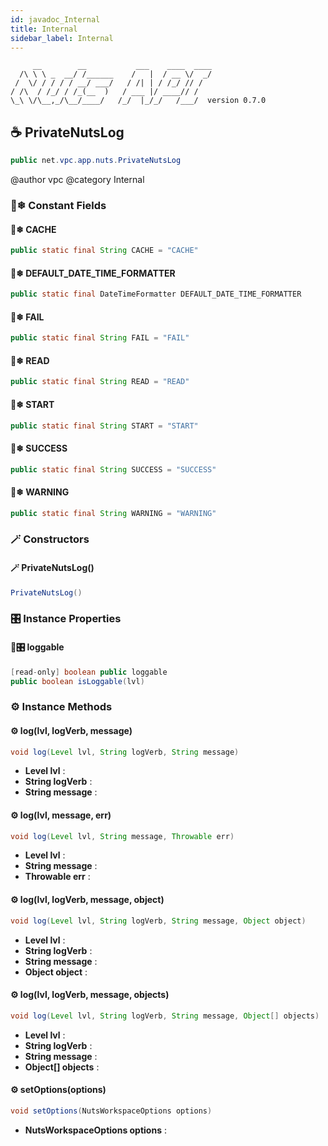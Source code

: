 ```yaml
---
id: javadoc_Internal
title: Internal
sidebar_label: Internal
---
```

                                                
```
     __        __           ___    ____  ____
  /\ \ \ _  __/ /______    /   |  / __ \/  _/
 /  \/ / / / / __/ ___/   / /| | / /_/ // /   
/ /\  / /_/ / /_(__  )   / ___ |/ ____// /       
\_\ \/\__,_/\__/____/   /_/  |_/_/   /___/  version 0.7.0
```

## ☕ PrivateNutsLog
```java
public net.vpc.app.nuts.PrivateNutsLog
```
 
 \@author vpc
 \@category Internal

### 📢❄ Constant Fields
#### 📢❄ CACHE
```java
public static final String CACHE = "CACHE"
```
#### 📢❄ DEFAULT_DATE_TIME_FORMATTER
```java
public static final DateTimeFormatter DEFAULT_DATE_TIME_FORMATTER
```
#### 📢❄ FAIL
```java
public static final String FAIL = "FAIL"
```
#### 📢❄ READ
```java
public static final String READ = "READ"
```
#### 📢❄ START
```java
public static final String START = "START"
```
#### 📢❄ SUCCESS
```java
public static final String SUCCESS = "SUCCESS"
```
#### 📢❄ WARNING
```java
public static final String WARNING = "WARNING"
```
### 🪄 Constructors
#### 🪄 PrivateNutsLog()


```java
PrivateNutsLog()
```

### 🎛 Instance Properties
#### 📄🎛 loggable

```java
[read-only] boolean public loggable
public boolean isLoggable(lvl)
```
### ⚙ Instance Methods
#### ⚙ log(lvl, logVerb, message)


```java
void log(Level lvl, String logVerb, String message)
```
- **Level lvl** : 
- **String logVerb** : 
- **String message** : 

#### ⚙ log(lvl, message, err)


```java
void log(Level lvl, String message, Throwable err)
```
- **Level lvl** : 
- **String message** : 
- **Throwable err** : 

#### ⚙ log(lvl, logVerb, message, object)


```java
void log(Level lvl, String logVerb, String message, Object object)
```
- **Level lvl** : 
- **String logVerb** : 
- **String message** : 
- **Object object** : 

#### ⚙ log(lvl, logVerb, message, objects)


```java
void log(Level lvl, String logVerb, String message, Object[] objects)
```
- **Level lvl** : 
- **String logVerb** : 
- **String message** : 
- **Object[] objects** : 

#### ⚙ setOptions(options)


```java
void setOptions(NutsWorkspaceOptions options)
```
- **NutsWorkspaceOptions options** : 

